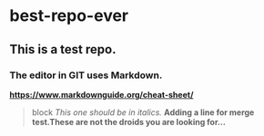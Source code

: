 # best-repo-ever
## This is a test repo. 
### The editor in GIT uses Markdown. 
**https://www.markdownguide.org/cheat-sheet/** 
> block
*This one should be in italics.* 
**Adding a line for merge test.These are not the droids you are looking for...** 

